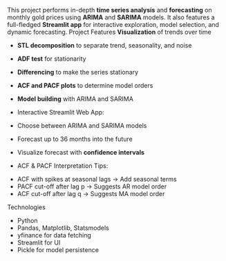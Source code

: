 This project performs in-depth **time series analysis** and **forecasting** on monthly gold prices using **ARIMA** and **SARIMA** models. It also features a full-fledged **Streamlit app** for interactive exploration, model selection, and dynamic forecasting.
Project Features
**Visualization** of trends over time
- **STL decomposition** to separate trend, seasonality, and noise
- **ADF test** for stationarity
- **Differencing** to make the series stationary
- **ACF and PACF plots** to determine model orders
- **Model building** with ARIMA and SARIMA

- Interactive Streamlit Web App:
- Choose between ARIMA and SARIMA models
- Forecast up to 36 months into the future
- Visualize forecast with **confidence intervals**

-  ACF & PACF Interpretation Tips:

* ACF with spikes at seasonal lags → Add seasonal terms
* PACF cut-off after lag p → Suggests AR model order
* ACF cut-off after lag q → Suggests MA model order

Technologies
* Python
* Pandas, Matplotlib, Statsmodels
* yfinance for data fetching
* Streamlit for UI
* Pickle for model persistence
